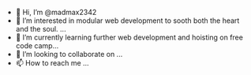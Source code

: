 - 👋 Hi, I’m @madmax2342
- 👀 I’m interested in modular web development to sooth both the heart and the soul. ...
- 🌱 I’m currently learning further web development and hoisting on free code camp...
- 💞️ I’m looking to collaborate on ...
- 📫 How to reach me  ...

<!---
madmax2342/madmax2342 is a ✨ special ✨ repository because its `README.md` (this file) appears on your GitHub profile.
You can click the Preview link to take a look at your changes.
--->
